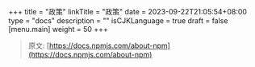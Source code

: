 +++
title = "政策"
linkTitle = "政策"
date = 2023-09-22T21:05:54+08:00
type = "docs"
description = ""
isCJKLanguage = true
draft = false
[menu.main]
    weight = 50
+++

> 原文: [https://docs.npmjs.com/about-npm](https://docs.npmjs.com/about-npm)
